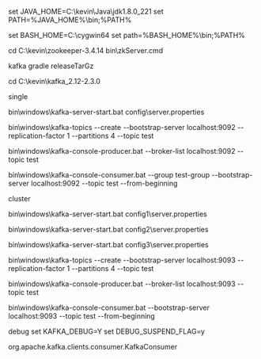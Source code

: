 set JAVA_HOME=C:\kevin\Java\jdk1.8.0_221
set PATH=%JAVA_HOME%\bin;%PATH%

set BASH_HOME=C:\cygwin64
set path=%BASH_HOME%\bin;%PATH%

cd C:\kevin\zookeeper-3.4.14
bin\zkServer.cmd


kafka
gradle releaseTarGz


cd C:\kevin\kafka_2.12-2.3.0

single

bin\windows\kafka-server-start.bat config\server.properties



bin\windows\kafka-topics --create --bootstrap-server localhost:9092 --replication-factor 1 --partitions 4 --topic test


bin\windows\kafka-console-producer.bat --broker-list localhost:9092 --topic test

bin\windows\kafka-console-consumer.bat --group test-group --bootstrap-server localhost:9092 --topic test --from-beginning


cluster

bin\windows\kafka-server-start.bat config1\server.properties

bin\windows\kafka-server-start.bat config2\server.properties

bin\windows\kafka-server-start.bat config3\server.properties

bin\windows\kafka-topics --create --bootstrap-server localhost:9093 --replication-factor 1 --partitions 4 --topic test

bin\windows\kafka-console-producer.bat --broker-list localhost:9093 --topic test

bin\windows\kafka-console-consumer.bat --bootstrap-server localhost:9093 --topic test --from-beginning



debug
set KAFKA_DEBUG=Y
set DEBUG_SUSPEND_FLAG=y


org.apache.kafka.clients.consumer.KafkaConsumer



